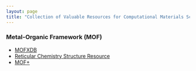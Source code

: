 ```yaml
---
layout: page
title: "Collection of Valuable Resources for Computational Materials Science"
---
```


### Metal-Organic Framework (MOF)
- [MOFXDB](https://mof.tech.northwestern.edu/)
- [Reticular Chemistry Structure Resource](https://rcsr.anu.edu.au/)
- [MOF+](https://www.mofplus.org/) 




